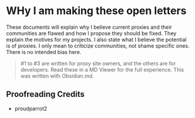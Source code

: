 # WHy I am making these open letters

These documents will explain why I believe current proxies and their communities are flawed and how I propose they should be fixed. They explain the motives for my projects. I also state what I believe the potential is of proxies. I only mean to criticize communities, not shame specific ones. There is no intended bias here.

> #1 to #3 are written for proxy site owners, and the others are for developers.
> Read these in a MD Viewer for the full experience. This was written with Obsidian.md.

## Proofreading Credits

* proudparrot2
